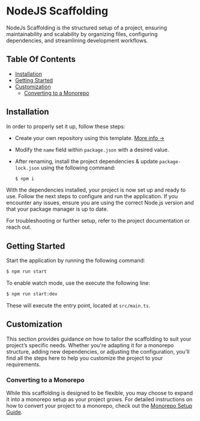 # NodeJS Scaffolding

NodeJs Scaffolding is the structured setup of a project, ensuring maintainability and scalability by organizing files, configuring dependencies, and streamlining development workflows.

## Table Of Contents

- [Installation](#installation)
- [Getting Started](#getting-started)
- [Customization](#customization)
  - [Converting to a Monorepo](#converting-to-a-monorepo)

## Installation

In order to properly set it up, follow these steps:

- Create your own repository using this template. [More info →](https://docs.github.com/en/repositories/creating-and-managing-repositories/creating-a-repository-from-a-template#about-repository-templates)
- Modify the `name` field within `package.json` with a desired value.
- After renaming, install the project dependencies & update `package-lock.json` using the following command:

  ```sh
  $ npm i
  ```

With the dependencies installed, your project is now set up and ready to use. Follow the next steps to configure and run the application. If you encounter any issues, ensure you are using the correct Node.js version and that your package manager is up to date.

For troubleshooting or further setup, refer to the project documentation or reach out.

## Getting Started

Start the application by running the following command:

```sh
$ npm run start
```

To enable watch mode, use the execute the following line:

```sh
$ npm run start:dev
```

These will execute the entry point, located at `src/main.ts`.

## Customization

This section provides guidance on how to tailor the scaffolding to suit your project’s specific needs. Whether you're adapting it for a monorepo structure, adding new dependencies, or adjusting the configuration, you'll find all the steps here to help you customize the project to your requirements.

### Converting to a Monorepo

While this scaffolding is designed to be flexible, you may choose to expand it into a monorepo setup as your project grows. For detailed instructions on how to convert your project to a monorepo, check out the [Monorepo Setup Guide](#).
